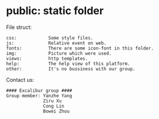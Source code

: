 # public: static folder

File struct:

    css:            Some style files.
    js:             Relative event on web.
    fonts:          There are some icon-font in this folder.
    img:            Picture which were used.
    views:          http templates.
    help:           The help view of this platform.
    other:          It's no bussiness with our group.
    
Contact us:

    #### Excalibur group ####
    Group member: Yanzhe Yang
                  Ziru Xu
                  Cong Lin
                  Bowei Zhou
    

